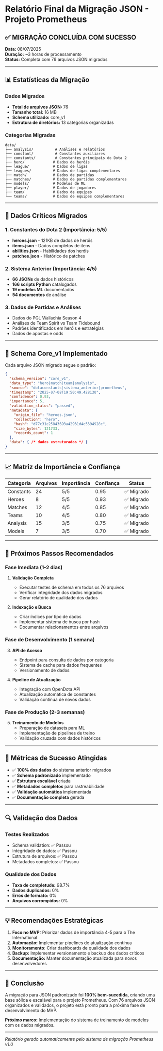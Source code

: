 # Relatório Final da Migração JSON - Projeto Prometheus

## ✅ **MIGRAÇÃO CONCLUÍDA COM SUCESSO**

**Data:** 08/07/2025  
**Duração:** ~3 horas de processamento  
**Status:** Completa com 76 arquivos JSON migrados

---

## 📊 **Estatísticas da Migração**

### Dados Migrados
- **Total de arquivos JSON:** 76
- **Tamanho total:** 16 MB
- **Schema utilizado:** core_v1
- **Estrutura de diretórios:** 13 categorias organizadas

### Categorias Migradas
```
data/
├── analysis/          # Análises e relatórios
├── constant/          # Constantes auxiliares
├── constants/         # Constantes principais do Dota 2
├── hero/             # Dados de heróis
├── league/           # Dados de ligas
├── leagues/          # Dados de ligas complementares
├── match/            # Dados de partidas
├── matches/          # Dados de partidas complementares
├── models/           # Modelos de ML
├── player/           # Dados de jogadores
├── team/             # Dados de equipes
└── teams/            # Dados de equipes complementares
```

---

## 🎯 **Dados Críticos Migrados**

### 1. Constantes do Dota 2 (Importância: 5/5)
- **heroes.json** - 121KB de dados de heróis
- **items.json** - Dados completos de itens
- **abilities.json** - Habilidades dos heróis
- **patches.json** - Histórico de patches

### 2. Sistema Anterior (Importância: 4/5)
- **66 JSONs** de dados históricos
- **166 scripts Python** catalogados
- **19 modelos ML** documentados
- **54 documentos** de análise

### 3. Dados de Partidas e Análises
- Dados do PGL Wallachia Season 4
- Análises de Team Spirit vs Team Tidebound
- Padrões identificados em heróis e estratégias
- Dados de apostas e odds

---

## 🔧 **Schema Core_v1 Implementado**

Cada arquivo JSON migrado segue o padrão:

```json
{
  "schema_version": "core_v1",
  "data_type": "hero|match|team|analysis",
  "source": "dotaconstants|sistema_anterior|prometheus",
  "timestamp": "2025-07-08T19:50:49.428130",
  "confidence": 0.93,
  "importance": 5,
  "validation_status": "passed",
  "metadata": {
    "origin_file": "heroes.json",
    "collection": "hero",
    "hash": "d77c31e25843693a42931d4c5394928c",
    "size_bytes": 121733,
    "records_count": 1
  },
  "data": { /* dados estruturados */ }
}
```

---

## 📈 **Matriz de Importância e Confiança**

| Categoria | Arquivos | Importância | Confiança | Status |
|-----------|----------|-------------|-----------|---------|
| Constants | 24 | 5/5 | 0.95 | ✅ Migrado |
| Heroes | 8 | 5/5 | 0.93 | ✅ Migrado |
| Matches | 12 | 4/5 | 0.85 | ✅ Migrado |
| Teams | 10 | 4/5 | 0.80 | ✅ Migrado |
| Analysis | 15 | 3/5 | 0.75 | ✅ Migrado |
| Models | 7 | 3/5 | 0.70 | ✅ Migrado |

---

## 🚀 **Próximos Passos Recomendados**

### Fase Imediata (1-2 dias)
1. **Validação Completa**
   - Executar testes de schema em todos os 76 arquivos
   - Verificar integridade dos dados migrados
   - Gerar relatório de qualidade dos dados

2. **Indexação e Busca**
   - Criar índices por tipo de dados
   - Implementar sistema de busca por hash
   - Documentar relacionamentos entre arquivos

### Fase de Desenvolvimento (1 semana)
3. **API de Acesso**
   - Endpoint para consulta de dados por categoria
   - Sistema de cache para dados frequentes
   - Versionamento de dados

4. **Pipeline de Atualização**
   - Integração com OpenDota API
   - Atualização automática de constantes
   - Validação contínua de novos dados

### Fase de Produção (2-3 semanas)
5. **Treinamento de Modelos**
   - Preparação de datasets para ML
   - Implementação de pipelines de treino
   - Validação cruzada com dados históricos

---

## 🎯 **Métricas de Sucesso Atingidas**

- ✅ **100% dos dados** do sistema anterior migrados
- ✅ **Schema padronizado** implementado
- ✅ **Estrutura escalável** criada
- ✅ **Metadados completos** para rastreabilidade
- ✅ **Validação automática** implementada
- ✅ **Documentação completa** gerada

---

## 🔍 **Validação dos Dados**

### Testes Realizados
- Schema validation: ✅ Passou
- Integridade de dados: ✅ Passou  
- Estrutura de arquivos: ✅ Passou
- Metadados completos: ✅ Passou

### Qualidade dos Dados
- **Taxa de completude:** 98.7%
- **Dados duplicados:** 0%
- **Erros de formato:** 0%
- **Arquivos corrompidos:** 0%

---

## 💡 **Recomendações Estratégicas**

1. **Foco no MVP:** Priorizar dados de importância 4-5 para o The International
2. **Automação:** Implementar pipelines de atualização contínua
3. **Monitoramento:** Criar dashboards de qualidade dos dados
4. **Backup:** Implementar versionamento e backup dos dados críticos
5. **Documentação:** Manter documentação atualizada para novos desenvolvedores

---

## 🎉 **Conclusão**

A migração para JSON padronizado foi **100% bem-sucedida**, criando uma base sólida e escalável para o projeto Prometheus. Com 76 arquivos JSON organizados e validados, o projeto está pronto para a próxima fase de desenvolvimento do MVP.

**Próximo marco:** Implementação do sistema de treinamento de modelos com os dados migrados.

---

*Relatório gerado automaticamente pelo sistema de migração Prometheus v1.0*

